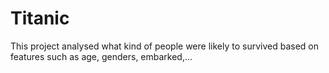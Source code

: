 # Titanic
This project analysed what kind of people were likely to survived based on features such as age, genders, embarked,...
